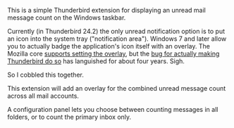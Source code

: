 This is a simple Thunderbird extension for displaying an unread mail message count
on the Windows taskbar.

Currently (in Thunderbird 24.2) the only unread notification option is to put an
icon into the system tray ("notification area"). Windows 7 and later allow you to
actually badge the application's icon itself with an overlay. The Mozilla core
[supports setting the overlay](https://bugzilla.mozilla.org/show_bug.cgi?id=515907),
but the [bug for actually making Thunderbird do so](https://bugzilla.mozilla.org/show_bug.cgi?id=494137)
has languished for about four years. Sigh.

So I cobbled this together.

This extension will add an overlay for the combined unread message count across all
mail accounts.

A configuration panel lets you choose between counting messages in all folders, or
to count the primary inbox only.
